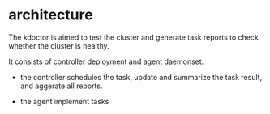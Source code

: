 # architecture

The kdoctor is aimed to test the cluster and generate task reports to check whether the cluster is healthy.

It consists of controller deployment and agent daemonset.

* the controller schedules the task, update and summarize the task result, and aggerate all reports.

* the agent implement tasks
